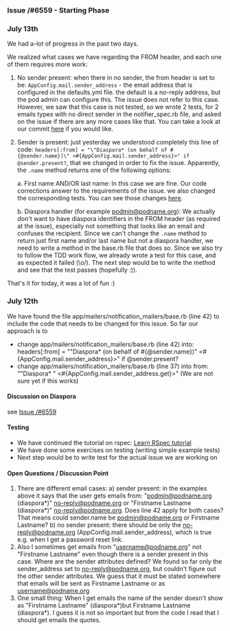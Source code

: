 ### Issue /#6559 - Starting Phase ###

### July 13th ###

We had a-lot of progress in the past two days.

We realized what cases we have regarding the FROM header, and each one of them requires more work:

1. No sender present: when there in no sender, the from header is set to be: `AppConfig.mail.sender_address` -  the email address that is configured in the defaults.yml file. the default is a no-reply address, but the pod admin can configure this. The issue does not refer to this case. However, we saw that this case is not tested, so we wrote 2 tests, for 2 emails types with no direct sender in the notifier_spec.rb file, and asked on the issue if there are any more cases like that. You can take a look at our commit [here](https://github.com/codebearsteam/diaspora/pull/1/commits/2381602269b2fdcaf115cd760a74d9a6ac422419) if you would like.

2. Sender is present: just yesterday we understood completely this line of code: `headers[:from] = "\"Diaspora* (on behalf of #{@sender.name})\" <#{AppConfig.mail.sender_address}>" if @sender.present?`, that we changed in order to fix the issue. Apparently, the `.name` method returns one of the following options:

      a. First name AND/OR last name: In this case we are fine. Our code corrections answer to the requirements of the issue. we also changed the corresponding tests. You can see those changes [here](https://github.com/codebearsteam/diaspora/pull/1/commits/c5426e79328ed9bfc1e99c69afae5728065b30f5).

      b. Diaspora handler (for example podmin@podname.org): We actually don't want to have diaspora identifiers in the FROM header (as required at the issue), especially not something that looks like an email and confuses the recipient. Since we can't change the `.name` method to return just first name and/or last name but not a diaspora handler, we need to write a method in the base.rb file that does so. Since we also try to follow the TDD work flow, we already wrote a test for this case, and as expected it failed (\o/). The next step would be to write the method and see that the test passes (hopefully :)).  

That's it for today, it was a lot of fun :)

### July 12th ###

We have found the file app/mailers/notification_mailers/base.rb (line 42) to include the code that needs to be changed for this issue.
So far our approach is to

* change app/mailers/notification_mailers/base.rb (line 42) into: headers[:from] = "\"Diaspora* (on behalf of #{@sender.name})\" <#{AppConfig.mail.sender_address}>" if @sender.present?
* change app/mailers/notification_mailers/base.rb (line 37) into from: "\"Diaspora* \" <#{AppConfig.mail.sender_address.get}>" (We are not sure yet if this works)

#### Discussion on Diaspora ####
see [Issue /#6559](https://github.com/diaspora/diaspora/issues/6559)

#### Testing ####
* We have continued the tutorial on rspec: [Learn RSpec tutorial](https://www.tutorialspoint.com/rspec/rspec_introduction.htm)
* We have done some exercises on testing (writing simple example tests)
* Next step would be to write test for the actual issue we are working on

#### Open Questions / Discussion Point ####

1. There are different email cases:
a) sender present: in the examples above it says that the user gets emails from: "podmin@podname.org (diaspora*)" <no-reply@podname.org> or "Firstname Lastname (diaspora*)" <no-reply@podname.org>. Does line 42 apply for both cases? That means could sender.name be podmin@podname.org or Firstname Lastname?
b) no sender present: there should be only the no-reply@podname.org (AppConfig.mail.sender_address), which is true e.g. when I get a password reset link.
2. Also I sometimes get emails from "username@podname.org" not "Firstname Lastname" even though there is a sender present in this case. Where are the sender attributes defined? We found so far only the sender_address set to no-reply@podname.org, but couldn't figure out the other sender attributes. We guess that it must be stated somewhere that emails will be sent as Firstname Lastname or as username@podname.org
3. One small thing: When I get emails the name of the sender doesn't show as "Firstname Lastname" (diaspora*)but Firstname Lastname (diaspora*). I guess it is not so important but from the code I read that I should get emails the quotes.
